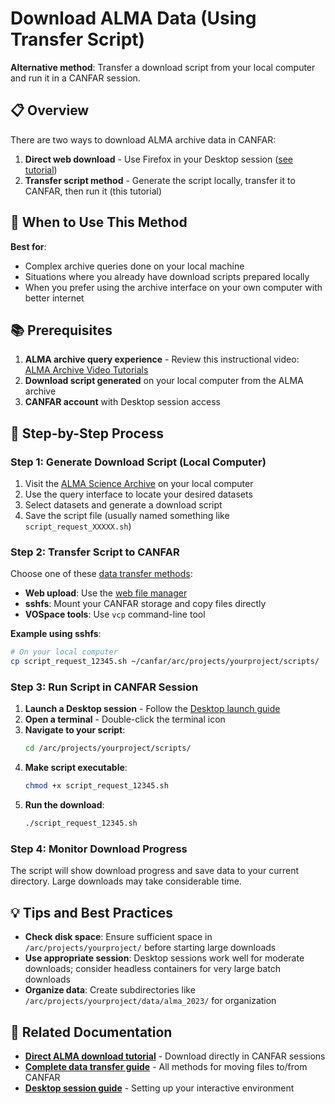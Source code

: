 # Download ALMA Data (Using Transfer Script)

**Alternative method**: Transfer a download script from your local computer and run it in a CANFAR session.

## 📋 Overview

There are two ways to download ALMA archive data in CANFAR:

1. **Direct web download** - Use Firefox in your Desktop session ([see tutorial](archive-download.md))
2. **Transfer script method** - Generate the script locally, transfer it to CANFAR, then run it (this tutorial)

## 🎯 When to Use This Method

**Best for**:
- Complex archive queries done on your local machine
- Situations where you already have download scripts prepared locally
- When you prefer using the archive interface on your own computer with better internet

## 📚 Prerequisites

1. **ALMA archive query experience** - Review this instructional video: [ALMA Archive Video Tutorials](https://almascience.nrao.edu/alma-data/archive/archive-video-tutorials)
2. **Download script generated** on your local computer from the ALMA archive
3. **CANFAR account** with Desktop session access

## 🚀 Step-by-Step Process

### Step 1: Generate Download Script (Local Computer)

1. Visit the [ALMA Science Archive](https://almascience.nrao.edu/aq/) on your local computer
2. Use the query interface to locate your desired datasets
3. Select datasets and generate a download script
4. Save the script file (usually named something like `script_request_XXXXX.sh`)

### Step 2: Transfer Script to CANFAR

Choose one of these [data transfer methods](../data-transfer-guide.md):

- **Web upload**: Use the [web file manager](../user-guide/web-file-manager.md)
- **sshfs**: Mount your CANFAR storage and copy files directly
- **VOSpace tools**: Use `vcp` command-line tool

**Example using sshfs**:
```bash
# On your local computer
cp script_request_12345.sh ~/canfar/arc/projects/yourproject/scripts/
```

### Step 3: Run Script in CANFAR Session

1. **Launch a Desktop session** - Follow the [Desktop launch guide](../user-guide/launch-desktop.md)
2. **Open a terminal** - Double-click the terminal icon
3. **Navigate to your script**:
   ```bash
   cd /arc/projects/yourproject/scripts/
   ```
4. **Make script executable**:
   ```bash
   chmod +x script_request_12345.sh
   ```
5. **Run the download**:
   ```bash
   ./script_request_12345.sh
   ```

### Step 4: Monitor Download Progress

The script will show download progress and save data to your current directory. Large downloads may take considerable time.

## 💡 Tips and Best Practices

- **Check disk space**: Ensure sufficient space in `/arc/projects/yourproject/` before starting large downloads
- **Use appropriate session**: Desktop sessions work well for moderate downloads; consider headless containers for very large batch downloads
- **Organize data**: Create subdirectories like `/arc/projects/yourproject/data/alma_2023/` for organization

## 🔗 Related Documentation

- **[Direct ALMA download tutorial](archive-download.md)** - Download directly in CANFAR sessions
- **[Complete data transfer guide](../data-transfer-guide.md)** - All methods for moving files to/from CANFAR
- **[Desktop session guide](../user-guide/launch-desktop.md)** - Setting up your interactive environment
